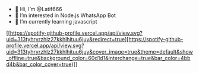- 👋 Hi, I’m @Latif666
- 👀 I’m interested in Node.js WhatsApp Bot
- 🌱 I’m currently learning javascript 



[[https://spotify-github-profile.vercel.app/api/view.svg?uid=313tyhryrzhlz27kkhlhituu6juy&redirect=true][https://spotify-github-profile.vercel.app/api/view.svg?uid=313tyhryrzhlz27kkhlhituu6juy&cover_image=true&theme=default&show_offline=true&background_color=60d1d1&interchange=true&bar_color=4bbd4b&bar_color_cover=true)]]
<!---
Latif666/Latif666 is a ✨ special ✨ repository because its `README.md` (this file) appears on your GitHub profile.
You can click the Preview link to take a look at your changes.
--->
